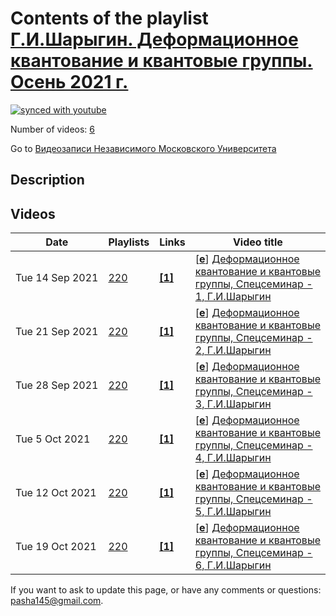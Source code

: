 # Contents of the playlist [Г.И.Шарыгин. Деформационное квантование и квантовые группы. Осень 2021 г.](https://www.youtube.com/playlist?list=PLp9ABVh6_x4HQVO_mX7loCGE_TdLI10xv)

[![synced with youtube](https://img.shields.io/github/last-commit/mathphysschool/mathphysschool.github.io/autoupdate1?label=synced%20with%20youtube)](https://github.com/mathphysschool/mathphysschool.github.io/commits/autoupdate1)

Number of videos: [6](#videos)

Go to [Видеозаписи Независимого Московского Университета](../README.md)

## Description



## Videos

|Date|Playlists|Links|Video title|
|---|---|---|---|
| Tue&nbsp;14&nbsp;Sep&nbsp;2021 | [220](../playlists/220 "Г.И.Шарыгин. Деформационное квантование и квантовые группы. Осень 2021 г.") | [**[1]**](https://ium.mccme.ru/f21/f21-sharygin.html) | [[**e**](https://studio.youtube.com/video/J49dgf7BMa4/edit "Edit")] [Деформационное квантование и квантовые группы, Спецсеминар - 1, Г.И.Шарыгин](https://www.youtube.com/watch?v=J49dgf7BMa4&list=PLp9ABVh6_x4HQVO_mX7loCGE_TdLI10xv "https://ium.mccme.ru/f21/f21-sharygin.html") |
| Tue&nbsp;21&nbsp;Sep&nbsp;2021 | [220](../playlists/220 "Г.И.Шарыгин. Деформационное квантование и квантовые группы. Осень 2021 г.") | [**[1]**](https://ium.mccme.ru/f21/f21-sharygin.html) | [[**e**](https://studio.youtube.com/video/PaK-G7snCX0/edit "Edit")] [Деформационное квантование и квантовые группы, Спецсеминар - 2, Г.И.Шарыгин](https://www.youtube.com/watch?v=PaK-G7snCX0&list=PLp9ABVh6_x4HQVO_mX7loCGE_TdLI10xv "https://ium.mccme.ru/f21/f21-sharygin.html") |
| Tue&nbsp;28&nbsp;Sep&nbsp;2021 | [220](../playlists/220 "Г.И.Шарыгин. Деформационное квантование и квантовые группы. Осень 2021 г.") | [**[1]**](https://ium.mccme.ru/f21/f21-sharygin.html) | [[**e**](https://studio.youtube.com/video/8hqfKRu8J6s/edit "Edit")] [Деформационное квантование и квантовые группы, Спецсеминар - 3, Г.И.Шарыгин](https://www.youtube.com/watch?v=8hqfKRu8J6s&list=PLp9ABVh6_x4HQVO_mX7loCGE_TdLI10xv "https://ium.mccme.ru/f21/f21-sharygin.html") |
| Tue&nbsp;5&nbsp;Oct&nbsp;2021 | [220](../playlists/220 "Г.И.Шарыгин. Деформационное квантование и квантовые группы. Осень 2021 г.") | [**[1]**](https://ium.mccme.ru/f21/f21-sharygin.html) | [[**e**](https://studio.youtube.com/video/lORcFv_ryok/edit "Edit")] [Деформационное квантование и квантовые группы, Спецсеминар - 4, Г.И.Шарыгин](https://www.youtube.com/watch?v=lORcFv_ryok&list=PLp9ABVh6_x4HQVO_mX7loCGE_TdLI10xv "https://ium.mccme.ru/f21/f21-sharygin.html") |
| Tue&nbsp;12&nbsp;Oct&nbsp;2021 | [220](../playlists/220 "Г.И.Шарыгин. Деформационное квантование и квантовые группы. Осень 2021 г.") | [**[1]**](https://ium.mccme.ru/f21/f21-sharygin.html) | [[**e**](https://studio.youtube.com/video/ysDWKL3QEGM/edit "Edit")] [Деформационное квантование и квантовые группы, Спецсеминар - 5, Г.И.Шарыгин](https://www.youtube.com/watch?v=ysDWKL3QEGM&list=PLp9ABVh6_x4HQVO_mX7loCGE_TdLI10xv "https://ium.mccme.ru/f21/f21-sharygin.html") |
| Tue&nbsp;19&nbsp;Oct&nbsp;2021 | [220](../playlists/220 "Г.И.Шарыгин. Деформационное квантование и квантовые группы. Осень 2021 г.") | [**[1]**](https://ium.mccme.ru/f21/f21-sharygin.html) | [[**e**](https://studio.youtube.com/video/enp4OZhM4cM/edit "Edit")] [Деформационное квантование и квантовые группы, Спецсеминар - 6, Г.И.Шарыгин](https://www.youtube.com/watch?v=enp4OZhM4cM&list=PLp9ABVh6_x4HQVO_mX7loCGE_TdLI10xv "https://ium.mccme.ru/f21/f21-sharygin.html") |


 If you want to ask to update this page, or have any comments or questions: <pasha145@gmail.com>.